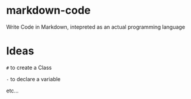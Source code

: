 # markdown-code
Write Code in Markdown, intepreted as an actual programming language

# Ideas

`#` to create a Class

`-` to declare a variable

etc...
